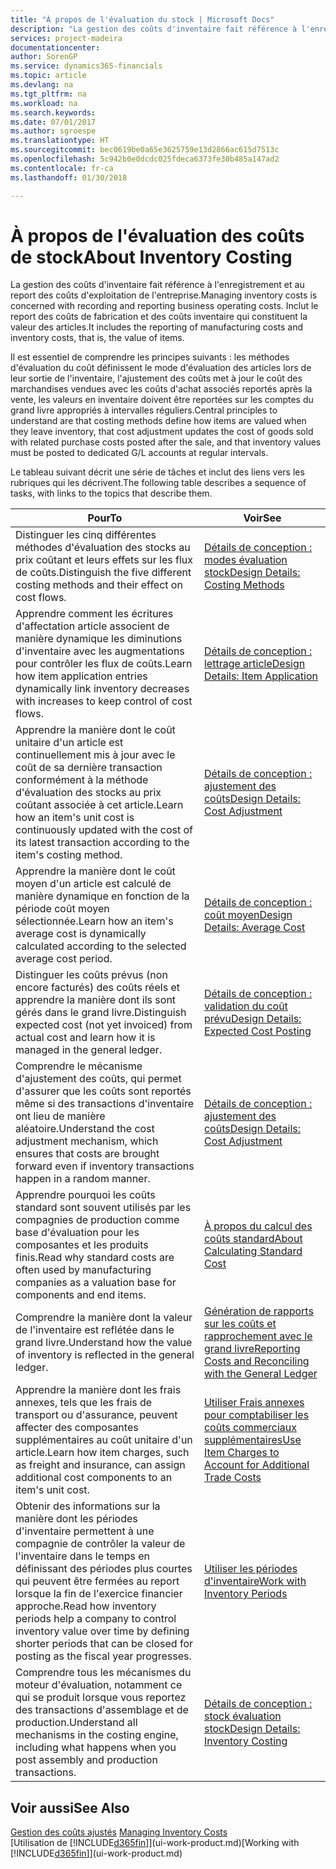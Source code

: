 ```yaml
---
title: "À propos de l'évaluation du stock | Microsoft Docs"
description: "La gestion des coûts d'inventaire fait référence à l'enregistrement et au report des coûts d'exploitation de l'entreprise. Inclut le report des coûts de fabrication et des coûts inventaire qui constituent la valeur des articles."
services: project-madeira
documentationcenter: 
author: SorenGP
ms.service: dynamics365-financials
ms.topic: article
ms.devlang: na
ms.tgt_pltfrm: na
ms.workload: na
ms.search.keywords: 
ms.date: 07/01/2017
ms.author: sgroespe
ms.translationtype: HT
ms.sourcegitcommit: bec0619be0a65e3625759e13d2866ac615d7513c
ms.openlocfilehash: 5c942b0e0dcdc025fdeca6373fe30b485a147ad2
ms.contentlocale: fr-ca
ms.lasthandoff: 01/30/2018

---
```

# <a name="about-inventory-costing"></a><span data-ttu-id="2dfb3-104">À propos de l'évaluation des coûts de stock</span><span class="sxs-lookup"><span data-stu-id="2dfb3-104">About Inventory Costing</span></span>
<span data-ttu-id="2dfb3-105">La gestion des coûts d'inventaire fait référence à l'enregistrement et au report des coûts d'exploitation de l'entreprise.</span><span class="sxs-lookup"><span data-stu-id="2dfb3-105">Managing inventory costs is concerned with recording and reporting business operating costs.</span></span> <span data-ttu-id="2dfb3-106">Inclut le report des coûts de fabrication et des coûts inventaire qui constituent la valeur des articles.</span><span class="sxs-lookup"><span data-stu-id="2dfb3-106">It includes the reporting of manufacturing costs and inventory costs, that is, the value of items.</span></span>  

 <span data-ttu-id="2dfb3-107">Il est essentiel de comprendre les principes suivants : les méthodes d'évaluation du coût définissent le mode d'évaluation des articles lors de leur sortie de l'inventaire, l'ajustement des coûts met à jour le coût des marchandises vendues avec les coûts d'achat associés reportés après la vente, les valeurs en inventaire doivent être reportées sur les comptes du grand livre appropriés à intervalles réguliers.</span><span class="sxs-lookup"><span data-stu-id="2dfb3-107">Central principles to understand are that costing methods define how items are valued when they leave inventory, that cost adjustment updates the cost of goods sold with related purchase costs posted after the sale, and that inventory values must be posted to dedicated G/L accounts at regular intervals.</span></span>  

 <span data-ttu-id="2dfb3-108">Le tableau suivant décrit une série de tâches et inclut des liens vers les rubriques qui les décrivent.</span><span class="sxs-lookup"><span data-stu-id="2dfb3-108">The following table describes a sequence of tasks, with links to the topics that describe them.</span></span>   

|<span data-ttu-id="2dfb3-109">**Pour**</span><span class="sxs-lookup"><span data-stu-id="2dfb3-109">**To**</span></span>|<span data-ttu-id="2dfb3-110">**Voir**</span><span class="sxs-lookup"><span data-stu-id="2dfb3-110">**See**</span></span>|  
|------------|-------------|  
|<span data-ttu-id="2dfb3-111">Distinguer les cinq différentes méthodes d'évaluation des stocks au prix coûtant et leurs effets sur les flux de coûts.</span><span class="sxs-lookup"><span data-stu-id="2dfb3-111">Distinguish the five different costing methods and their effect on cost flows.</span></span>|[<span data-ttu-id="2dfb3-112">Détails de conception : modes évaluation stock</span><span class="sxs-lookup"><span data-stu-id="2dfb3-112">Design Details: Costing Methods</span></span>](design-details-costing-methods.md)|  
|<span data-ttu-id="2dfb3-113">Apprendre comment les écritures d'affectation article associent de manière dynamique les diminutions d'inventaire avec les augmentations pour contrôler les flux de coûts.</span><span class="sxs-lookup"><span data-stu-id="2dfb3-113">Learn how item application entries dynamically link inventory decreases with increases to keep control of cost flows.</span></span>|[<span data-ttu-id="2dfb3-114">Détails de conception : lettrage article</span><span class="sxs-lookup"><span data-stu-id="2dfb3-114">Design Details: Item Application</span></span>](design-details-item-application.md)|  
|<span data-ttu-id="2dfb3-115">Apprendre la manière dont le coût unitaire d'un article est continuellement mis à jour avec le coût de sa dernière transaction conformément à la méthode d'évaluation des stocks au prix coûtant associée à cet article.</span><span class="sxs-lookup"><span data-stu-id="2dfb3-115">Learn how an item's unit cost is continuously updated with the cost of its latest transaction according to the item's costing method.</span></span>|[<span data-ttu-id="2dfb3-116">Détails de conception : ajustement des coûts</span><span class="sxs-lookup"><span data-stu-id="2dfb3-116">Design Details: Cost Adjustment</span></span>](design-details-cost-adjustment.md)|  
|<span data-ttu-id="2dfb3-117">Apprendre la manière dont le coût moyen d'un article est calculé de manière dynamique en fonction de la période coût moyen sélectionnée.</span><span class="sxs-lookup"><span data-stu-id="2dfb3-117">Learn how an item's average cost is dynamically calculated according to the selected average cost period.</span></span>|[<span data-ttu-id="2dfb3-118">Détails de conception : coût moyen</span><span class="sxs-lookup"><span data-stu-id="2dfb3-118">Design Details: Average Cost</span></span>](design-details-average-cost.md)|  
|<span data-ttu-id="2dfb3-119">Distinguer les coûts prévus (non encore facturés) des coûts réels et apprendre la manière dont ils sont gérés dans le grand livre.</span><span class="sxs-lookup"><span data-stu-id="2dfb3-119">Distinguish expected cost (not yet invoiced) from actual cost and learn how it is managed in the general ledger.</span></span>|[<span data-ttu-id="2dfb3-120">Détails de conception : validation du coût prévu</span><span class="sxs-lookup"><span data-stu-id="2dfb3-120">Design Details: Expected Cost Posting</span></span>](design-details-expected-cost-posting.md)|  
|<span data-ttu-id="2dfb3-121">Comprendre le mécanisme d'ajustement des coûts, qui permet d'assurer que les coûts sont reportés même si des transactions d'inventaire ont lieu de manière aléatoire.</span><span class="sxs-lookup"><span data-stu-id="2dfb3-121">Understand the cost adjustment mechanism, which ensures that costs are brought forward even if inventory transactions happen in a random manner.</span></span>|[<span data-ttu-id="2dfb3-122">Détails de conception : ajustement des coûts</span><span class="sxs-lookup"><span data-stu-id="2dfb3-122">Design Details: Cost Adjustment</span></span>](design-details-cost-adjustment.md)|  
|<span data-ttu-id="2dfb3-123">Apprendre pourquoi les coûts standard sont souvent utilisés par les compagnies de production comme base d'évaluation pour les composantes et les produits finis.</span><span class="sxs-lookup"><span data-stu-id="2dfb3-123">Read why standard costs are often used by manufacturing companies as a valuation base for components and end items.</span></span>|[<span data-ttu-id="2dfb3-124">À propos du calcul des coûts standard</span><span class="sxs-lookup"><span data-stu-id="2dfb3-124">About Calculating Standard Cost</span></span>](finance-about-calculating-standard-cost.md)|  
|<span data-ttu-id="2dfb3-125">Comprendre la manière dont la valeur de l'inventaire est reflétée dans le grand livre.</span><span class="sxs-lookup"><span data-stu-id="2dfb3-125">Understand how the value of inventory is reflected in the general ledger.</span></span>|[<span data-ttu-id="2dfb3-126">Génération de rapports sur les coûts et rapprochement avec le grand livre</span><span class="sxs-lookup"><span data-stu-id="2dfb3-126">Reporting Costs and Reconciling with the General Ledger</span></span>](finance-report-costs-and-reconcile-with-the-general-ledger.md)|  
|<span data-ttu-id="2dfb3-127">Apprendre la manière dont les frais annexes, tels que les frais de transport ou d'assurance, peuvent affecter des composantes supplémentaires au coût unitaire d'un article.</span><span class="sxs-lookup"><span data-stu-id="2dfb3-127">Learn how item charges, such as freight and insurance, can assign additional cost components to an item's unit cost.</span></span>|[<span data-ttu-id="2dfb3-128">Utiliser Frais annexes pour comptabiliser les coûts commerciaux supplémentaires</span><span class="sxs-lookup"><span data-stu-id="2dfb3-128">Use Item Charges to Account for Additional Trade Costs</span></span>](payables-how-assign-item-charges.md)|  
|<span data-ttu-id="2dfb3-129">Obtenir des informations sur la manière dont les périodes d'inventaire permettent à une compagnie de contrôler la valeur de l'inventaire dans le temps en définissant des périodes plus courtes qui peuvent être fermées au report lorsque la fin de l'exercice financier approche.</span><span class="sxs-lookup"><span data-stu-id="2dfb3-129">Read how inventory periods help a company to control inventory value over time by defining shorter periods that can be closed for posting as the fiscal year progresses.</span></span>|[<span data-ttu-id="2dfb3-130">Utiliser les périodes d'inventaire</span><span class="sxs-lookup"><span data-stu-id="2dfb3-130">Work with Inventory Periods</span></span>](finance-how-to-work-with-inventory-periods.md)|  
|<span data-ttu-id="2dfb3-131">Comprendre tous les mécanismes du moteur d'évaluation, notamment ce qui se produit lorsque vous reportez des transactions d'assemblage et de production.</span><span class="sxs-lookup"><span data-stu-id="2dfb3-131">Understand all mechanisms in the costing engine, including what happens when you post assembly and production transactions.</span></span>|[<span data-ttu-id="2dfb3-132">Détails de conception : stock évaluation stock</span><span class="sxs-lookup"><span data-stu-id="2dfb3-132">Design Details: Inventory Costing</span></span>](design-details-inventory-costing.md)|

## <a name="see-also"></a><span data-ttu-id="2dfb3-133">Voir aussi</span><span class="sxs-lookup"><span data-stu-id="2dfb3-133">See Also</span></span>
<span data-ttu-id="2dfb3-134">[Gestion des coûts ajustés](finance-manage-inventory-costs.md)  </span><span class="sxs-lookup"><span data-stu-id="2dfb3-134">[Managing Inventory Costs](finance-manage-inventory-costs.md)  </span></span>  
<span data-ttu-id="2dfb3-135">[Utilisation de [!INCLUDE[d365fin](includes/d365fin_md.md)]](ui-work-product.md)</span><span class="sxs-lookup"><span data-stu-id="2dfb3-135">[Working with [!INCLUDE[d365fin](includes/d365fin_md.md)]](ui-work-product.md)</span></span>

